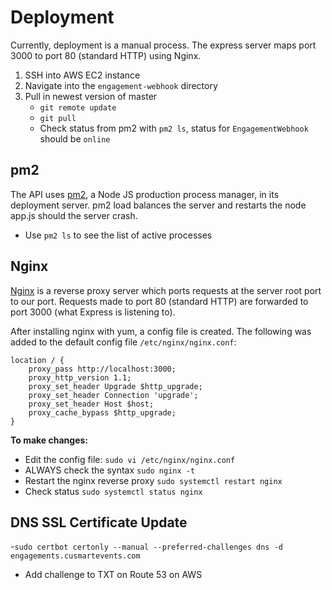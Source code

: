 # Deployment

Currently, deployment is a manual process. The express server maps port 3000 to port 80 (standard HTTP) using Nginx.

1. SSH into AWS EC2 instance
2. Navigate into the `engagement-webhook` directory
3. Pull in newest version of master
    - `git remote update`
    - `git pull`
    - Check status from pm2 with `pm2 ls`, status for `EngagementWebhook` should be `online`

## pm2
The API uses [pm2](https://www.npmjs.com/package/pm2), a Node JS production process manager, in its deployment server. pm2 load balances the server and restarts the node app.js should the server crash.
- Use `pm2 ls` to see the list of active processes

## Nginx
[Nginx](https://www.nginx.com) is a reverse proxy server which ports requests at the server root port to our port. Requests made to port 80 (standard HTTP) are forwarded to port 3000 (what Express is listening to).

After installing nginx with yum, a config file is created. The following was added to the default config file `/etc/nginx/nginx.conf`:
```
location / {
    proxy_pass http://localhost:3000;
    proxy_http_version 1.1;
    proxy_set_header Upgrade $http_upgrade;
    proxy_set_header Connection 'upgrade';
    proxy_set_header Host $host;
    proxy_cache_bypass $http_upgrade;
}
```
**To make changes:**
- Edit the config file: `sudo vi /etc/nginx/nginx.conf`
- ALWAYS check the syntax `sudo nginx -t`
- Restart the nginx reverse proxy `sudo systemctl restart nginx`
- Check status `sudo systemctl status nginx`

## DNS SSL Certificate Update

-`sudo certbot certonly --manual --preferred-challenges dns -d engagements.cusmartevents.com`
- Add challenge to TXT on Route 53 on AWS


